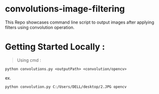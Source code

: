 # convolutions-image-filtering
This Repo showcases command line script to output images after applying filters using convolution operation.

# Getting Started Locally : 
> Using cmd : 
```
python convolutions.py <outputPath> <convolution/opencv>
```    
ex.   
```
python convolution.py C:/Users/DELL/desktop/2.JPG opencv
```   
